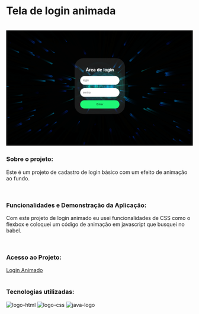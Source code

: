<h1>Tela de login animada</h1>
<br>
<img width="800px" src="https://github.com/Robx33/Tela-de-login-animada/blob/master/assets/2023-03-13%20(3).png?raw=true">

<h3>Sobre o projeto:</h3>
<p>Este é um projeto de cadastro de login básico com um efeito de animação ao fundo.</p>
<br>
<h3>Funcionalidades e Demonstração da Aplicação:</h3>
<p> Com este projeto de login animado eu usei funcionalidades de CSS como o flexbox e coloquei um código de animação em javascript que busquei no babel.</p>
<br>
<h3>Acesso ao Projeto:</h3>
<a href="https://robx33.github.io/Tela-de-login-animada/">Login Animado</a>
<br>
<br>
<h3>Tecnologias utilizadas:</h3>
  <img src="https://img.shields.io/badge/HTML5-E34F26?style=for-the-badge&logo=html5&logoColor=white" alt="logo-html" />
  <img src="https://img.shields.io/badge/CSS3-1572B6?style=for-the-badge&logo=css3&logoColor=white" alt="logo-css" />
  <img src="https://img.shields.io/badge/JavaScript-323330?style=for-the-badge&logo=javascript&logoColor=F7DF1E" alt="java-logo" />
